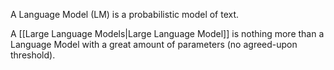 A Language Model (LM) is a probabilistic model of text.

A [[Large Language Models|Large Language Model]] is nothing more than a Language Model with a great amount of parameters (no agreed-upon threshold).


